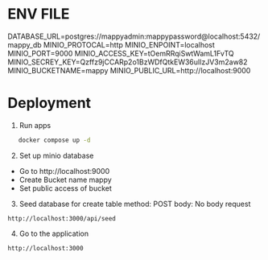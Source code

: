 # ENV FILE

DATABASE_URL=postgres://mappyadmin:mappypassword@localhost:5432/mappy_db
MINIO_PROTOCAL=http
MINIO_ENPOINT=localhost
MINIO_PORT=9000
MINIO_ACCESS_KEY=tOemRRqiSwtWamL1FvTQ
MINIO_SECREY_KEY=Qzffz9jCCARp2o1BzWDfQtkEW36uIlzJV3m2aw82
MINIO_BUCKETNAME=mappy
MINIO_PUBLIC_URL=http://localhost:9000

# Deployment

1. Run apps

```bash
   docker compose up -d
```

2. Set up minio database

- Go to http://localhost:9000
- Create Bucket name mappy
- Set public access of bucket

3. Seed database for create table
   method: POST
   body: No body request

```
http://localhost:3000/api/seed
```

4. Go to the application

```
http://localhost:3000
```
